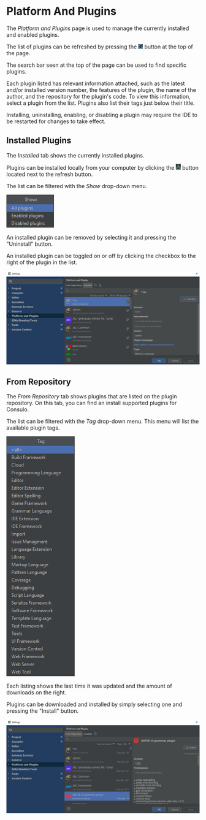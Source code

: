 # Platform And Plugins

The *Platform and Plugins* page is used to manage the currently installed and enabled plugins.

The list of plugins can be refreshed by pressing the
<img src="platform.and.plugins/images/refresh_button.png" alt="refresh"/> button at the top of the page.

The search bar seen at the top of the page can be used to find specific plugins.

Each plugin listed has relevant information attached, such as the latest and/or installed version number, the features of the plugin,
the name of the author, and the repository for the plugin's code.
To view this information, select a plugin from the list.
Plugins also list their tags just below their title.

Installing, uninstalling, enabling, or disabling a plugin may require the IDE to be restarted for changes to take effect.

## Installed Plugins

The *Installed* tab shows the currently installed plugins.

Plugins can be installed locally from your computer by clicking the
<img src="platform.and.plugins/images/install_button.png" alt="install"/> button located next to the refresh button.

The list can be filtered with the *Show* drop-down menu.

![Installed Plugins Page](platform.and.plugins/images/installed.show_menu.png)

An installed plugin can be removed by selecting it and pressing the "Uninstall" button.

An installed plugin can be toggled on or off by clicking the checkbox to the right of the plugin in the list.

![Installed Plugins Page](platform.and.plugins/images/installed.png)

## From Repository

The *From Repository* tab shows plugins that are listed on the plugin repository.
On this tab, you can find an install supported plugins for Consulo.

The list can be filtered with the *Tag* drop-down menu. This menu will list the available plugin tags.

![Plugin Repository Page](platform.and.plugins/images/repository.tag_menu.png)

Each listing shows the last time it was updated and the amount of downloads on the right.

Plugins can be downloaded and installed by simply selecting one and pressing the "Install" button.

![Plugin Repository Page](platform.and.plugins/images/repository.png)

